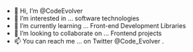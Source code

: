 - 👋 Hi, I’m @CodeEvolver
- 👀 I’m interested in ... software technologies
- 🌱 I’m currently learning ... Front-end Development Libraries 
- 💞️ I’m looking to collaborate on ... Frontend projects
- 📫 You can reach me ... on Twitter @Code_Evolver .

<!---
CodeEvolver/CodeEvolver is a ✨ special ✨ repository because its `README.md` (this file) appears on your GitHub profile.
You can click the Preview link to take a look at your changes.
--->
